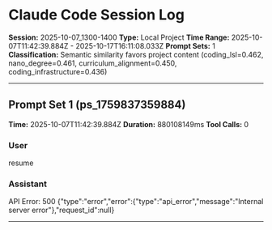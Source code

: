 # Claude Code Session Log

**Session:** 2025-10-07_1300-1400
**Type:** Local Project
**Time Range:** 2025-10-07T11:42:39.884Z - 2025-10-17T16:11:08.033Z
**Prompt Sets:** 1
**Classification:** Semantic similarity favors project content (coding_lsl=0.462, nano_degree=0.461, curriculum_alignment=0.450, coding_infrastructure=0.436)

---

<a name="ps_1759837359884"></a>
## Prompt Set 1 (ps_1759837359884)

**Time:** 2025-10-07T11:42:39.884Z
**Duration:** 880108149ms
**Tool Calls:** 0

### User

resume

### Assistant

API Error: 500 {"type":"error","error":{"type":"api_error","message":"Internal server error"},"request_id":null}

---

